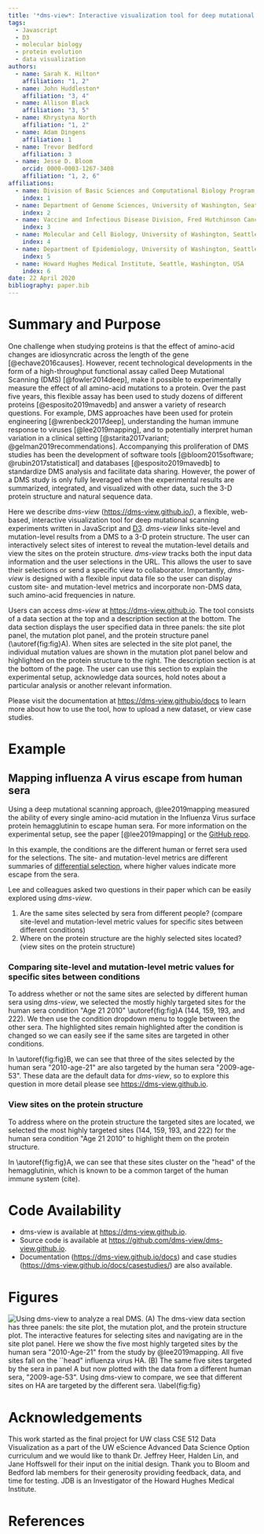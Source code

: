 ```yaml
---
title: '*dms-view*: Interactive visualization tool for deep mutational scanning experiments'
tags:
  - Javascript
  - D3
  - molecular biology
  - protein evolution
  - data visualization
authors:
  - name: Sarah K. Hilton*
    affiliation: "1, 2"
  - name: John Huddleston*
    affiliation: "3, 4"
  - name: Allison Black
    affiliation: "3, 5"
  - name: Khrystyna North
    affiliation: "1, 2"
  - name: Adam Dingens
    affiliation: 1
  - name: Trevor Bedford
    affiliation: 3
  - name: Jesse D. Bloom
    orcid: 0000-0003-1267-3408
    affiliation: "1, 2, 6"
affiliations:
  - name: Division of Basic Sciences and Computational Biology Program, Fred Hutchinson Cancer Research Center, Seattle, WA, USA
    index: 1
  - name: Department of Genome Sciences, University of Washington, Seattle, WA, United States of America
    index: 2
  - name: Vaccine and Infectious Disease Division, Fred Hutchinson Cancer Research Center, Seattle, WA, USA
    index: 3
  - name: Molecular and Cell Biology, University of Washington, Seattle, WA, USA
    index: 4
  - name: Department of Epidemiology, University of Washington, Seattle, Washington, United States
    index: 5
  - name: Howard Hughes Medical Institute, Seattle, Washington, USA
    index: 6
date: 22 April 2020
bibliography: paper.bib
---
```


# Summary and Purpose

One challenge when studying proteins is that the effect of amino-acid changes are idiosyncratic across the length of the gene [@echave2016causes].
However, recent technological developments in the form of a high-throughput functional assay called Deep Mutational Scanning (DMS) [@fowler2014deep], make it possible to experimentally measure the effect of all amino-acid mutations to a protein.
Over the past five years, this flexible assay has been used to study dozens of different proteins [@esposito2019mavedb] and answer a variety of research questions.
For example, DMS approaches have been used for protein engineering [@wrenbeck2017deep], understanding the human immune response to viruses [@lee2019mapping], and to potentially interpret human variation in a clinical setting [@starita2017variant; @gelman2019recommendations].
Accompanying this proliferation of DMS studies has been the development of software tools [@bloom2015software; @rubin2017statistical] and databases [@esposito2019mavedb] to standardize DMS analysis and facilitate data sharing.
However, the power of a DMS study is only fully leveraged when the experimental results are summarized, integrated, and visualized with other data, such the 3-D protein structure and natural sequence data.

Here we describe *dms-view* (https://dms-view.github.io/), a flexible, web-based, interactive visualization tool for deep mutational scanning experiments written in JavaScript and [D3](https://d3js.org).
*dms-view* links site-level and mutation-level results from a DMS to a 3-D protein structure.
The user can interactively select sites of interest to reveal the mutation-level details and view the sites on the protein structure.
*dms-view* tracks both the input data information and the user selections in the URL.
This allows the user to save their selections or send a specific view to collaborator.
Importantly, *dms-view* is designed with a flexible input data file so the user can display custom site- and mutation-level metrics and incorporate non-DMS data, such amino-acid frequencies in nature.

Users can access *dms-view* at https://dms-view.github.io.
The tool consists of a data section at the top and a description section at the bottom.
The data section displays the user specified data in three panels: the site plot panel, the mutation plot panel, and the protein structure panel (\autoref{fig:fig}A).
When sites are selected in the site plot panel, the individual mutation values are shown in the mutation plot panel below and highlighted on the protein structure to the right.
The description section is at the bottom of the page.
The user can use this section to explain the experimental setup, acknowledge data sources, hold notes about a particular analysis or another relevant information.

Please visit the documentation at https://dms-view.githubio/docs to learn more about how to use the tool, how to upload a new dataset, or view case studies.

# Example

## Mapping influenza A virus escape from human sera

Using a deep mutational scanning approach, @lee2019mapping measured the ability of every single amino-acid mutation in the Influenza Virus surface protein hemagglutinin to escape human sera.
For more information on the experimental setup, see the paper [@lee2019mapping] or the [GitHub repo](https://github.com/jbloomlab/map_flu_serum_Perth2009_H3_HA).

In this example, the conditions are the different human or ferret sera used for the selections.
The site- and mutation-level metrics are different summaries of [differential selection](https://jbloomlab.github.io/dms_tools2/diffsel.html), where higher values indicate more escape from the sera.

Lee and colleagues asked two questions in their paper which can be easily explored using *dms-view*.

  1. Are the same sites selected by sera from different people? (compare site-level and mutation-level metric values for specific sites between different conditions)
  1. Where on the protein structure are the highly selected sites located? (view sites on the protein structure)

### Comparing site-level and mutation-level metric values for specific sites between conditions

To address whether or not the same sites are selected by different human sera using *dms-view*, we selected the mostly highly targeted sites for the human sera condition "Age 21 2010" \autoref{fig:fig}A (144, 159, 193, and 222).
We then use the condition dropdown menu to toggle between the other sera.
The highlighted sites remain highlighted after the condition is changed so we can easily see if the same sites are targeted in other conditions.

In \autoref{fig:fig}B, we can see that three of the sites selected by the human sera "2010-age-21" are also targeted by the human sera "2009-age-53".
These data are the default data for *dms-view*, so to explore this question in more detail please see https://dms-view.github.io.

### View sites on the protein structure

To address where on the protein structure the targeted sites are located, we selected the most highly targeted sites (144, 159, 193, and 222) for the human sera condition "Age 21 2010" to highlight them on the protein structure.

In \autoref{fig:fig}A, we can see that these sites cluster on the "head" of the hemagglutinin, which is known to be a common target of the human immune system (cite).

# Code Availability

- dms-view is available at https://dms-view.github.io.
- Source code is available at https://github.com/dms-view/dms-view.github.io.
- Documentation (https://dms-view.github.io/docs) and case studies (https://dms-view.github.io/docs/casestudies/) are also available.

# Figures

![Using *dms-view* to analyze a real DMS. **(A)** The *dms-view* data section has three panels: the site plot, the mutation plot, and the protein structure plot. The interactive features for selecting sites and navigating are in the site plot panel. Here we show the five most highly targeted sites by the human sera "2010-Age-21" from the study by @lee2019mapping. All five sites fall on the ``head" influenza virus HA. **(B)** The same five sites targeted by the sera in panel **A** but now plotted with the data from a different human sera, "2009-age-53". Using *dms-view* to compare, we see that different sites on HA are targeted by the different sera. \label{fig:fig}](fig/fig.png)

# Acknowledgements

This work started as the final project for UW class CSE 512 Data Visualization as a part of the UW eScience Advanced Data Science Option curriculum and we would like to thank Dr. Jeffrey Heer, Halden Lin, and Jane Hoffswell for their input on the initial design.
Thank you to Bloom and Bedford lab members for their generosity providing feedback, data, and time for testing.
JDB is an Investigator of the Howard Hughes Medical Institute.

# References
